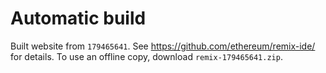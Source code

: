 # Automatic build
Built website from `179465641`. See https://github.com/ethereum/remix-ide/ for details.
To use an offline copy, download `remix-179465641.zip`.
